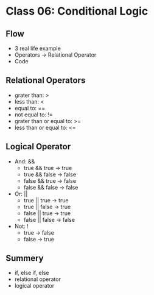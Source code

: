 # Class 06: Conditional Logic

## Flow

-   3 real life example
-   Operators -> Relational Operator
-   Code

## Relational Operators

-   grater than: >
-   less than: <
-   equal to: ==
-   not equal to: !=
-   grater than or equal to: >=
-   less than or equal to: <=

## Logical Operator

-   And: &&
    -   true && true -> true
    -   true && false -> false
    -   false && true -> false
    -   false && false -> false
-   Or: ||
    -   true || true -> true
    -   true || false -> true
    -   false || true -> true
    -   false || false -> false
-   Not: !
    -   true -> false
    -   false -> true

## Summery

-   if, else if, else
-   relational operator
-   logical operator
